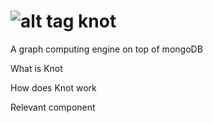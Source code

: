 ![alt tag](http://spirtfire.com/res/img/knot.png)
knot
====

A graph computing engine on top of mongoDB

What is Knot

How does Knot work

Relevant component
  
